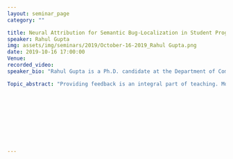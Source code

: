 ```yaml
---
layout: seminar_page
category: ""

title: Neural Attribution for Semantic Bug-Localization in Student Programs
speaker: Rahul Gupta
img: assets/img/seminars/2019/October-16-2019_Rahul Gupta.png
date: 2019-10-16 17:00:00 
Venue:
recorded_video: 
speaker_bio: "Rahul Gupta is a Ph.D. candidate at the Department of Computer Science and Automation, IISc Bangalore. He is a member of the Software Engineering and Analysis lab, led by Prof. Aditya Kanade. His research interests lie broadly in developing deep learning techniques to solve problems in software engineering."

Topic_abstract: "Providing feedback is an integral part of teaching. Most open online courses on programming make use of automated grading systems to support programming assignments and give real-time feedback. These systems usually rely on test results to quantify the programs’ functional correctness. They return failing tests to students as feedback. However, the students may find it difficult to debug their programs if they receive no hints about where the bug is and how to fix it. In this work, we present NeuralBugLocator, a deep learning based technique, that can localize the bugs in a faulty program with respect to a failing test, without even running the program. At the heart of our technique is a novel tree convolutional neural network which is trained to predict whether a program passes or fails a given test. To localize the bugs, we analyze the trained network using a state-of-the-art neural prediction attribution technique and see which lines of the programs make it predict the test outcomes. Our experiments show that NeuralBugLocator is generally more accurate than two state-of-the-art program-spectrum based and one syntactic difference based bug-localization baselines"










---
```



